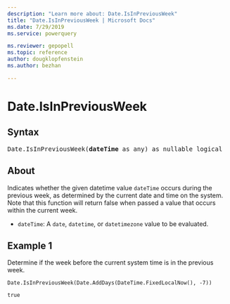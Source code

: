 ```yaml
---
description: "Learn more about: Date.IsInPreviousWeek"
title: "Date.IsInPreviousWeek | Microsoft Docs"
ms.date: 7/29/2019
ms.service: powerquery

ms.reviewer: gepopell
ms.topic: reference
author: dougklopfenstein
ms.author: bezhan

---
```

# Date.IsInPreviousWeek

## Syntax

<pre>
Date.IsInPreviousWeek(<b>dateTime</b> as any) as nullable logical
</pre>

## About  
Indicates whether the given datetime value `dateTime` occurs during the previous week, as determined by the current date and time on the system. Note that this function will return false when passed a value that occurs within the current week. <ul> <li><code>dateTime</code>: A <code>date</code>, <code>datetime</code>, or <code>datetimezone</code> value to be evaluated.</li> </ul>

## Example 1
Determine if the week before the current system time is in the previous week.

```powerquery-m
Date.IsInPreviousWeek(Date.AddDays(DateTime.FixedLocalNow(), -7))
```

`true`
